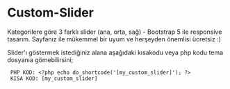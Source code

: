 # Custom-Slider
Kategorilere göre 3 farklı slider (ana, orta, sağ) - Bootstrap 5 ile responsive tasarım. Sayfanız ile mükemmel bir uyum ve herşeyden önemlisi ücretsiz :)

Slider'ı göstermek istediğiniz alana aşağıdaki kısakodu veya php kodu tema dosyanıa gömebilirsini;

     PHP KOD: <?php echo do_shortcode('[my_custom_slider]'); ?>
     KISA KOD: [my_custom_slider]
        
